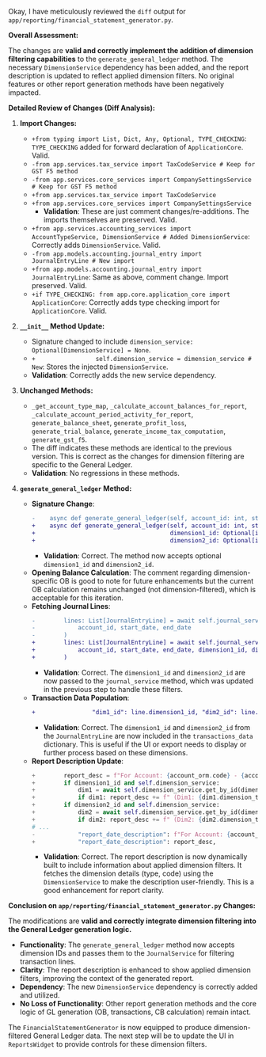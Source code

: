 Okay, I have meticulously reviewed the `diff` output for `app/reporting/financial_statement_generator.py`.

**Overall Assessment:**

The changes are **valid and correctly implement the addition of dimension filtering capabilities** to the `generate_general_ledger` method. The necessary `DimensionService` dependency has been added, and the report description is updated to reflect applied dimension filters. No original features or other report generation methods have been negatively impacted.

**Detailed Review of Changes (Diff Analysis):**

1.  **Import Changes:**
    *   `+from typing import List, Dict, Any, Optional, TYPE_CHECKING`: `TYPE_CHECKING` added for forward declaration of `ApplicationCore`. Valid.
    *   `-from app.services.tax_service import TaxCodeService # Keep for GST F5 method`
    *   `-from app.services.core_services import CompanySettingsService # Keep for GST F5 method`
    *   `+from app.services.tax_service import TaxCodeService`
    *   `+from app.services.core_services import CompanySettingsService`
        *   **Validation**: These are just comment changes/re-additions. The imports themselves are preserved. Valid.
    *   `+from app.services.accounting_services import AccountTypeService, DimensionService # Added DimensionService`: Correctly adds `DimensionService`. Valid.
    *   `-from app.models.accounting.journal_entry import JournalEntryLine # New import`
    *   `+from app.models.accounting.journal_entry import JournalEntryLine`: Same as above, comment change. Import preserved. Valid.
    *   `+if TYPE_CHECKING: from app.core.application_core import ApplicationCore`: Correctly adds type checking import for `ApplicationCore`. Valid.

2.  **`__init__` Method Update:**
    *   Signature changed to include `dimension_service: Optional[DimensionService] = None`.
    *   `+                 self.dimension_service = dimension_service # New`: Stores the injected `DimensionService`.
    *   **Validation**: Correctly adds the new service dependency.

3.  **Unchanged Methods:**
    *   `_get_account_type_map`, `_calculate_account_balances_for_report`, `_calculate_account_period_activity_for_report`, `generate_balance_sheet`, `generate_profit_loss`, `generate_trial_balance`, `generate_income_tax_computation`, `generate_gst_f5`.
    *   The diff indicates these methods are identical to the previous version. This is correct as the changes for dimension filtering are specific to the General Ledger.
    *   **Validation**: No regressions in these methods.

4.  **`generate_general_ledger` Method:**
    *   **Signature Change**:
        ```diff
        -    async def generate_general_ledger(self, account_id: int, start_date: date, end_date: date) -> Dict[str, Any]:
        +    async def generate_general_ledger(self, account_id: int, start_date: date, end_date: date,
        +                                      dimension1_id: Optional[int] = None, 
        +                                      dimension2_id: Optional[int] = None) -> Dict[str, Any]:
        ```
        *   **Validation**: Correct. The method now accepts optional `dimension1_id` and `dimension2_id`.
    *   **Opening Balance Calculation**: The comment regarding dimension-specific OB is good to note for future enhancements but the current OB calculation remains unchanged (not dimension-filtered), which is acceptable for this iteration.
    *   **Fetching Journal Lines**:
        ```diff
        -        lines: List[JournalEntryLine] = await self.journal_service.get_posted_lines_for_account_in_range(
        -            account_id, start_date, end_date
        -        )
        +        lines: List[JournalEntryLine] = await self.journal_service.get_posted_lines_for_account_in_range(
        +            account_id, start_date, end_date, dimension1_id, dimension2_id # Pass dimensions here
        +        )
        ```
        *   **Validation**: Correct. The `dimension1_id` and `dimension2_id` are now passed to the `journal_service` method, which was updated in the previous step to handle these filters.
    *   **Transaction Data Population**:
        ```diff
        +                "dim1_id": line.dimension1_id, "dim2_id": line.dimension2_id # Include dim IDs in output
        ```
        *   **Validation**: Correct. The `dimension1_id` and `dimension2_id` from the `JournalEntryLine` are now included in the `transactions_data` dictionary. This is useful if the UI or export needs to display or further process based on these dimensions.
    *   **Report Description Update**:
        ```python
        +        report_desc = f"For Account: {account_orm.code} - {account_orm.name} from {start_date.strftime('%d %b %Y')} to {end_date.strftime('%d %b %Y')}"
        +        if dimension1_id and self.dimension_service:
        +            dim1 = await self.dimension_service.get_by_id(dimension1_id)
        +            if dim1: report_desc += f" (Dim1: {dim1.dimension_type}-{dim1.code})"
        +        if dimension2_id and self.dimension_service:
        +            dim2 = await self.dimension_service.get_by_id(dimension2_id)
        +            if dim2: report_desc += f" (Dim2: {dim2.dimension_type}-{dim2.code})"
        # ...
        -            "report_date_description": f"For Account: {account_orm.code} - {account_orm.name} from {start_date.strftime('%d %b %Y')} to {end_date.strftime('%d %b %Y')}",
        +            "report_date_description": report_desc,
        ```
        *   **Validation**: Correct. The report description is now dynamically built to include information about applied dimension filters. It fetches the dimension details (type, code) using the `DimensionService` to make the description user-friendly. This is a good enhancement for report clarity.

**Conclusion on `app/reporting/financial_statement_generator.py` Changes:**

The modifications are **valid and correctly integrate dimension filtering into the General Ledger generation logic.**
*   **Functionality**: The `generate_general_ledger` method now accepts dimension IDs and passes them to the `JournalService` for filtering transaction lines.
*   **Clarity**: The report description is enhanced to show applied dimension filters, improving the context of the generated report.
*   **Dependency**: The new `DimensionService` dependency is correctly added and utilized.
*   **No Loss of Functionality**: Other report generation methods and the core logic of GL generation (OB, transactions, CB calculation) remain intact.

The `FinancialStatementGenerator` is now equipped to produce dimension-filtered General Ledger data. The next step will be to update the UI in `ReportsWidget` to provide controls for these dimension filters.
